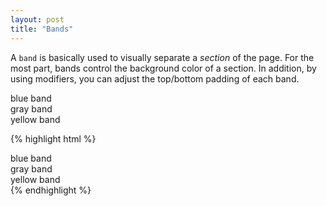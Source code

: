 ```yaml
---
layout: post
title: "Bands"
---
```

A `band` is basically used to visually separate a _section_ of the page. For the most part, bands control the background color of a section. In addition, by using modifiers, you can adjust the top/bottom padding of each band.

<div class="demo">
    <div class="band band--blue-light">blue band</div>
    <div class="band band--red">gray band</div>
    <div class="band band--yellow">yellow band</div>
</div>

{% highlight html %}
<html>
    <body>
        <div class="band band--blue-light">
            blue band
        </div>
        <div class="band band--red">
            gray band
        </div>
        <div class="band band--yellow">
            yellow band
        </div>
    </body>
</html>
{% endhighlight %}
